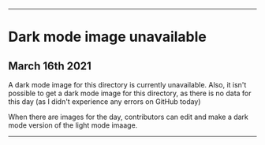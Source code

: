 
***

# Dark mode image unavailable

## March 16th 2021

A dark mode image for this directory is currently unavailable. Also, it isn't possible to get a dark mode image for this directory, as there is no data for this day (as I didn't experience any errors on GitHub today)

When there are images for the day, contributors can edit and make a dark mode version of the light mode imaage.

***
